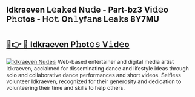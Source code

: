 ## Idkraeven L𝚎a𝚔ed N𝚞𝚍e - Part-bz3 Vi𝚍𝚎o P𝚑𝚘tos - H𝚘𝚝 O𝚗𝚕yf𝚊ns L𝚎a𝚔s 8Y7MU

# <h2><a href="http://kf9l7zl.oniu.top/?m=Idkraeven">🔗👉 🔴 Idkraeven P𝚑ot𝚘𝚜 V𝚒d𝚎o</a></h2>

[![Idkraeven Nu𝚍e𝚜](https://i.imgur.com/0qMVB7G.gif)](http://kf9l7zl.oniu.top/?m=Idkraeven)
Web-based entertainer and digital media artist Idkraeven, acclaimed for disseminating dance and lifestyle ideas through solo and collaborative dance performances and short videos. Selfless volunteer Idkraeven, recognized for their generosity and dedication to volunteering their time and skills to help others.  
